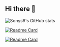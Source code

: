 ## Hi there 👋

![Sonys9's GitHub stats](https://github-readme-stats.vercel.app/api?username=sonys9&show_icons=true&theme=transparent)

[![Readme Card](https://github-readme-stats.vercel.app/api/pin/?username=sonys9&repo=M5Tool)](https://github.com/anuraghazra/github-readme-stats)

[![Readme Card](https://github-readme-stats.vercel.app/api/pin/?username=sonys9&repo=TrafficDown)](https://github.com/anuraghazra/github-readme-stats)
